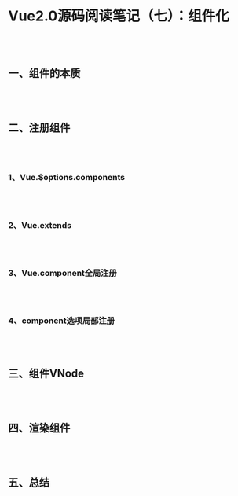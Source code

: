 # Vue2.0源码阅读笔记（七）：组件化
&emsp;&emsp;<br/>
&emsp;&emsp;<br/>
## 一、组件的本质
&emsp;&emsp;<br/>
&emsp;&emsp;<br/>
## 二、注册组件
&emsp;&emsp;<br/>
&emsp;&emsp;<br/>
### 1、Vue.$options.components
&emsp;&emsp;<br/>
&emsp;&emsp;<br/>
### 2、Vue.extends
&emsp;&emsp;<br/>
&emsp;&emsp;<br/>
### 3、Vue.component全局注册
&emsp;&emsp;<br/>
&emsp;&emsp;<br/>
### 4、component选项局部注册
&emsp;&emsp;<br/>
&emsp;&emsp;<br/>
## 三、组件VNode
&emsp;&emsp;<br/>
&emsp;&emsp;<br/>
## 四、渲染组件
&emsp;&emsp;<br/>
&emsp;&emsp;<br/>
## 五、总结
&emsp;&emsp;<br/>
&emsp;&emsp;<br/>